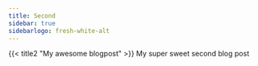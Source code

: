 ```yaml
---
title: Second
sidebar: true
sidebarlogo: fresh-white-alt
---
```


{{< title2 "My awesome blogpost" >}}
My super sweet second blog post
